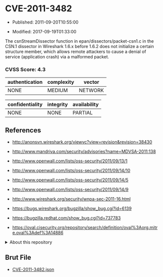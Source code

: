 # CVE-2011-3482

- Published: 2011-09-20T10:55:00

- Modified: 2017-09-19T01:33:00

The csnStreamDissector function in epan/dissectors/packet-csn1.c in the CSN.1 dissector in Wireshark 1.6.x before 1.6.2 does not initialize a certain structure member, which allows remote attackers to cause a denial of service (application crash) via a malformed packet.

### CVSS Score: **4.3**

| authentication | complexity | vector |
| --- | --- | --- |
| NONE | MEDIUM | NETWORK |

| confidentiality | integrity | availability |
| --- | --- | --- |
| NONE | NONE | PARTIAL |

## References

* http://anonsvn.wireshark.org/viewvc?view=revision&revision=38430

* http://www.mandriva.com/security/advisories?name=MDVSA-2011:138

* http://www.openwall.com/lists/oss-security/2011/09/13/1

* http://www.openwall.com/lists/oss-security/2011/09/14/10

* http://www.openwall.com/lists/oss-security/2011/09/14/5

* http://www.openwall.com/lists/oss-security/2011/09/14/9

* http://www.wireshark.org/security/wnpa-sec-2011-16.html

* https://bugs.wireshark.org/bugzilla/show_bug.cgi?id=6139

* https://bugzilla.redhat.com/show_bug.cgi?id=737783

* https://oval.cisecurity.org/repository/search/definition/oval%3Aorg.mitre.oval%3Adef%3A14886

<details>
<summary>About this repository</summary> 

  This repository is part of the project [Live Hack CVE](https://github.com/Live-Hack-CVE). Main website can be found [www.live-hack.org](https://www.live-hack.org) 
  
  Made by [Sn0wAlice](https://github.com/Sn0wAlice) for the people that care about security and need to have a feed of the latest CVEs. Hope you enjoy it, don't forget to star the repo and follow me on [Twitter](https://twitter.com/Sn0wAlice) and [Github](https://github.com/Sn0wAlice). And that is my [personnal website](https://www.alice-snow.me/)

  - [Home Page](https://github.com/Live-Hack-CVE)
  - [Framework](https://github.com/Live-Hack-CVE/cve-framework)
  - [CVE database](https://github.com/Live-Hack-CVE/full_database)
  - [Changelog](https://github.com/Live-Hack-CVE/Changelog)
</details>

## Brut File

* [CVE-2011-3482.json](https://raw.githubusercontent.com/Live-Hack-CVE/full_database/main/cves/2011/CVE-2011-3482.json)

